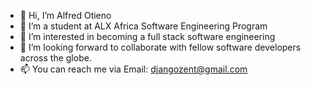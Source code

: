 - 👋 Hi, I’m Alfred Otieno
- 👀 I’m a student at ALX Africa Software Engineering Program
- 🌱 I’m interested in becoming a full stack software engineering
- 💞️ I’m looking forward to collaborate with fellow software developers across the globe.
- 📫 You can reach me via Email: djangozent@gmail.com

<!---
Djangozent/Djangozent is a ✨ special ✨ repository because its `README.md` (this file) appears on your GitHub profile.
You can click the Preview link to take a look at your changes.
--->

